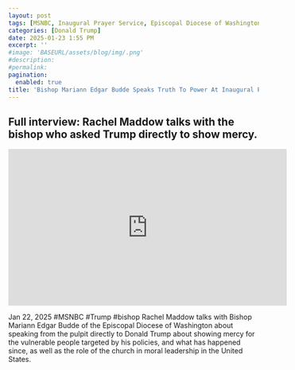 ```yaml
---
layout: post
tags: [MSNBC, Inaugural Prayer Service, Episcopal Diocese of Washington, Bishop Mariann Edgar Budde, mercy, moral leadership, politics]
categories: [Donald Trump]
date: 2025-01-23 1:55 PM
excerpt: ''
#image: 'BASEURL/assets/blog/img/.png'
#description:
#permalink:
pagination: 
  enabled: true
title: 'Bishop Mariann Edgar Budde Speaks Truth To Power At Inaugural Prayer Service'
---
```



## Full interview: Rachel Maddow talks with the bishop who asked Trump directly to show mercy.

<iframe width="560" height="315" src="https://www.youtube.com/embed/XsKZA0bBNu8?si=mefWbOMY-iTvA2GP" title="YouTube video player" frameborder="0" allow="accelerometer; autoplay; clipboard-write; encrypted-media; gyroscope; picture-in-picture; web-share" referrerpolicy="strict-origin-when-cross-origin" allowfullscreen></iframe>

Jan 22, 2025  #MSNBC #Trump #bishop
Rachel Maddow talks with Bishop Mariann Edgar Budde of the Episcopal Diocese of Washington about speaking from the pulpit directly to Donald Trump about showing mercy for the vulnerable people targeted by his policies, and what has happened since, as well as the role of the church in moral leadership in the United States.
